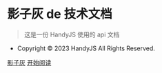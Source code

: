 <!-- _coverpage.md -->

# 影子灰 de 技术文档

> 这是一份 HandyJS 使用的 api 文档

- Copyright © 2023 HandyJS All Rights Reserved.

[影子灰](https://blog.csdn.net/m0_64697285?spm=1000.2115.3001.5343)
[开始阅读](README.md)
